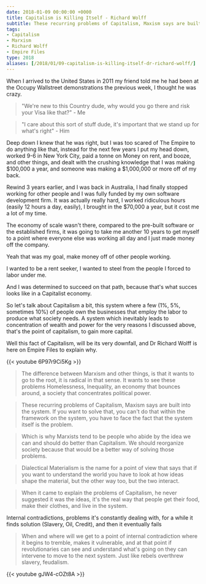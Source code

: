 ```yaml
---
date: 2018-01-09 00:00:00 +0000
title: Capitalism is Killing Itself - Richard Wolff
subtitle: These recurring problems of Capitalism, Maxism says are built into the system.
tags:
- Capitalism
- Marxism
- Richard Wolff
- Empire Files
type: 2018
aliases: [/2018/01/09-capitalism-is-killing-itself-dr-richard-wolff/]
---
```

When I arrived to the United States in 2011 my friend told me he had been at the Occupy Wallstreet demonstrations the previous week, I thought he was crazy.

> "We're new to this Country dude, why would you go there and risk your Visa like that?" - Me

> "I care about this sort of stuff dude, it's important that we stand up for what's right" - Him

Deep down I knew that he was right, but I was too scared of The Empire to do anything like that, instead for the next few years I put my head down, worked 9-6 in New York City, paid a tonne on Money on rent, and booze, and other things, and dealt with the crushing knowledge that I was making $100,000 a year, and someone was making a $1,000,000 or more off of my back.

Rewind 3 years earlier, and I was back in Australia, I had finally stopped working for other people and I was fully funded by my own software development firm. It was actually really hard, I worked ridiculous hours (easily 12 hours a day, easily), I brought in the $70,000 a year, but it cost me a lot of my time.

The economy of scale wasn't there, compared to the pre-built software or the established firms, it was going to take me another 10 years to get myself to a point where everyone else was working all day and I just made money off the company.

Yeah that was my goal, make money off of other people working.

I wanted to be a rent seeker, I wanted to steel from the people I forced to labor under me.

And I was determined to succeed on that path, because that's what succes looks like in a Capitalist economy.

So let's talk about Capitalism a bit, this system where a few (1%, 5%, sometimes 10%) of people own the businesses that employ the labor to produce what society needs. A system which inevitably leads to concentration of wealth and power for the very reasons I discussed above, that's the point of capitalism, to gain more capital.

Well this fact of Capitalism, will be its very downfall, and Dr Richard Wolff is here on Empire Files to explain why.

{{< youtube 6P97r9Ci5Kg >}}

> The difference between Marxism and other things, is that it wants to go to the root, it is radical in that sense. It wants to see these problems Homelessness, Inequality, an economy that bounces around, a society that concentrates political power.

> These recurring problems of Capitalism, Maxism says are built into the system. If you want to solve that, you can't do that within the framework on the system, you have to face the fact that the system itself is the problem.

> Which is why Marxists tend to be people who abide by the idea we can and should do better than Capitalism. We should reorganize society because that would be a better way of solving those problems.


> Dialectical Materialism is the name for a point of view that says that if you want to understand the world you have to look at how ideas shape the material, but the other way too, but the two interact.

> When it came to explain the problems of Capitalism, he never suggested it was the ideas, it's the real way that people get their food, make their clothes, and live in the system.

Internal contradictions, problems it's constantly dealing with, for a while it finds solution (Slavery, Oil, Credit), and then it eventually fails

> When and where will we get to a point of internal contradiction where it begins to tremble, makes it vulnerable, and at that point if revolutionaries can see and understand what's going on they can intervene to move to the next system. Just like rebels overthrew slavery, feudalism.

{{< youtube gJW4-cOZt8A >}}
